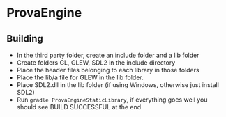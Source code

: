 # ProvaEngine

## Building

* In the third party folder, create an include folder and a lib folder
* Create folders GL, GLEW, SDL2 in the include directory
* Place the header files belonging to each library in those folders
* Place the lib/a file for GLEW in the lib folder.
* Place SDL2.dll in the lib folder (if using Windows, otherwise just install SDL2)
* Run `gradle ProvaEngineStaticLibrary`, if everything goes well you should see BUILD SUCCESSFUL at the end